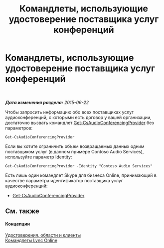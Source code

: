 ﻿---
title: Командлеты, использующие удостоверение поставщика услуг конференций
TOCTitle: Командлеты, использующие удостоверение поставщика услуг конференций
ms:assetid: be5621b6-ec11-4b12-83ec-075af269ca6a
ms:mtpsurl: https://technet.microsoft.com/ru-ru/library/Dn362841(v=OCS.15)
ms:contentKeyID: 56270616
ms.date: 06/01/2017
mtps_version: v=OCS.15
ms.translationtype: HT
---

# Командлеты, использующие удостоверение поставщика услуг конференций

 

_**Дата изменения раздела:** 2015-06-22_

Чтобы запросить информацию обо всех поставщиках услуг аудиоконференций, с которыми есть договор у вашей организации, достаточно вызвать командлет [Get-CsAudioConferencingProvider](get-csaudioconferencingprovider.md) без параметров:

    Get-CsAudioConferencingProvider

Если вы хотите ограничить объем возвращаемых данных одним поставщиком услуг (в данном примере Contoso Audio Services), используйте параметр Identity:

    Get-CsAudioConferencingProvider -Identity "Contoso Audio Services"

Есть лишь один командлет Skype для бизнеса Online, принимающий в качестве параметра идентификатор поставщика услуг аудиоконференций:

  - [Get-CsAudioConferencingProvider](get-csaudioconferencingprovider.md)

## См. также

#### Концепции

[Удостоверения, области и клиенты](identities-scopes-and-tenants-in-skype-for-business-online.md)  
[Командлеты Lync Online](the-skype-for-business-online-cmdlets.md)

